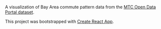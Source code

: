 A visualization of Bay Area commute pattern data from the [MTC Open Data Portal dataset](https://data.bayareametro.gov/dataset/Vital-Signs-Commute-Patterns-Bay-Area/a3ij-q9vc/data).

This project was bootstrapped with [Create React App](https://github.com/facebook/create-react-app).